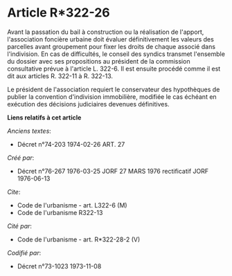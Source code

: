 # Article R*322-26

Avant la passation du bail à construction ou la réalisation de l'apport, l'association foncière urbaine doit évaluer
définitivement les valeurs des parcelles avant groupement pour fixer les droits de chaque associé dans l'indivision. En cas
de difficultés, le conseil des syndics transmet l'ensemble du dossier avec ses propositions au président de la commission
consultative prévue à l'article L. 322-6. Il est ensuite procédé comme il est dit aux articles R. 322-11 à R. 322-13.

Le président de l'association requiert le conservateur des hypothèques de publier la convention d'indivision immobilière,
modifiée le cas échéant en exécution des décisions judiciaires devenues définitives.

**Liens relatifs à cet article**

_Anciens textes_:

  - Décret n°74-203 1974-02-26 ART. 27

_Créé par_:

  - Décret n°76-267 1976-03-25 JORF 27 MARS 1976 rectificatif JORF 1976-06-13

_Cite_:

  - Code de l'urbanisme - art. L322-6 (M)
  - Code de l'urbanisme R322-13

_Cité par_:

  - Code de l'urbanisme - art. R*322-28-2 (V)

_Codifié par_:

  - Décret n°73-1023 1973-11-08
